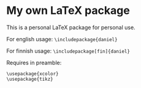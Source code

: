 # My own LaTeX package
This is a personal LaTeX package for personal use.
  
For english usage:
`\includepackage{daniel}`

For finnish usage:
`\includepackage[fin]{daniel}`

Requires in preamble:
```
\usepackage{xcolor}
\usepackage{tikz}
```
